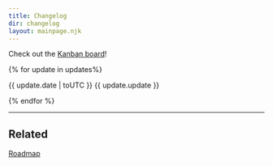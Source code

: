 ```yaml
---
title: Changelog
dir: changelog
layout: mainpage.njk
---
```


Check out the [Kanban board](https://github.com/users/tencurse/projects/1/views/1)!

{% for update in updates%}

<span class="update-date">{{ update.date | toUTC }}</span> {{ update.update }}

{% endfor %}

---

## Related

[Roadmap](/roadmap)
